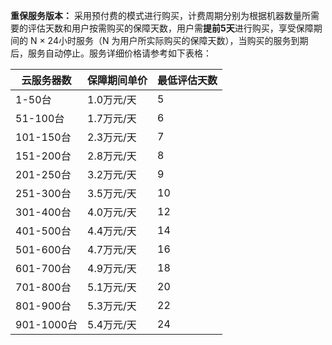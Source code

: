**重保服务版本：** 采用预付费的模式进行购买，计费周期分别为根据机器数量所需要的评估天数和用户按需购买的保障天数，用户需**提前5天**进行购买，享受保障期间的 N × 24小时服务（N 为用户所实际购买的保障天数），当购买的服务到期后，服务自动停止。服务详细价格请参考如下表格：

| 云服务器数 | 保障期间单价 | 最低评估天数 |
| ---------- | ------------ | ------------ |
| 1-50台     | 1.0万元/天   | 5            |
| 51-100台   | 1.7万元/天   | 6            |
| 101-150台  | 2.3万元/天   | 7            |
| 151-200台  | 2.8万元/天   | 8            |
| 201-250台  | 3.2万元/天   | 9            |
| 251-300台  | 3.5万元/天   | 10           |
| 301-400台  | 4.0万元/天   | 12           |
| 401-500台  | 4.4万元/天   | 14           |
| 501-600台  | 4.7万元/天   | 16           |
| 601-700台  | 4.9万元/天   | 18           |
| 701-800台  | 5.1万元/天   | 20           |
| 801-900台  | 5.3万元/天   | 22           |
| 901-1000台 | 5.4万元/天   | 24           |



